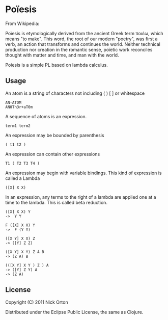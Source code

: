 # Poïesis

From Wikipedia:

Poïesis is etymologically derived from the ancient Greek term ποιέω, which 
means "to make". This word, the root of our modern "poetry", was first a verb,
an action that transforms and continues the world. Neither technical production
nor creation in the romantic sense, poïetic work reconciles thought with matter
and time, and man with the world. 

Poiesis is a simple PL based on lambda calculus.

## Usage

An atom is a string of characters not including ( ) [ ] or whitespace

    AN-ATOM 
    AN0Th3r+aT0m

A sequence of atoms is an expression.

    term1 term2

An expression may be bounded by parenthesis

    ( t1 t2 )

An expression can contain other expressions

    T1 ( T2 T3 T4 )

An expression may begin with variable bindings.  This kind of expression is
called a Lambda

    ([X] X X)

In an expression, any terms to the right of a lambda are applied one at a time
to the lambda.  This is called beta reduction.
  
    ([X] X X) Y  
    ->  Y Y

    F ([X] X X) Y  
    ->  F (Y Y)

    ([X Y] X X) Z 
    -> ([Y] Z Z)

    ([X Y] X Y) Z A B  
    -> (Z A) B

    (([X Y] X Y ) Z ) A
    -> ([Y] Z Y) A
    -> (Z A)

## License

Copyright (C) 2011 Nick Orton

Distributed under the Eclipse Public License, the same as Clojure.
